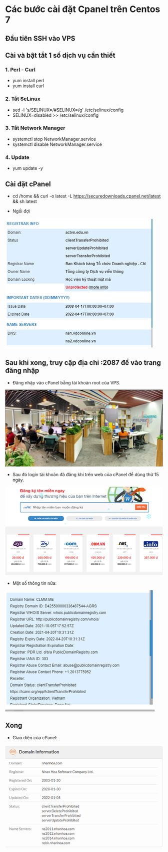 # Các bước cài đặt Cpanel trên Centos 7
## Đầu tiên SSH vào VPS
## Cài và bật tắt 1 số dịch vụ cần thiết
### 1. Perl - Curl
- yum install perl
- yum install curl
### 2. Tắt SeLinux
- sed -i 's/SELINUX=/#SELINUX=/g' /etc/selinux/config
- SELINUX=disabled >> /etc/selinux/config
### 3. Tắt Network Manager
- systemctl stop NetworkManager.service
- systemctl disable NetworkManager.service
### 4. Update

- yum update -y
## Cài đặt cPanel
- cd /home && curl -o latest -L https://securedownloads.cpanel.net/latest && sh latest

- Ngồi đợi

<img src="image/1.PNG">

## Sau khi xong, truy cập địa chỉ :2087 để vào trang đăng nhập

- Đăng nhập vào cPanel bằng tài khoản root của VPS.
    
<img src="image/2.PNG">

- Sau đó login tài khoản đã đăng khí trên web của cPanel để dùng thử 15 ngày.

<img src="image/3.PNG">

- Một số thông tin nữa:

<img src="image/4.PNG">


## Xong
- Giao diện của cPanel:

<img src="image/5.PNG">
